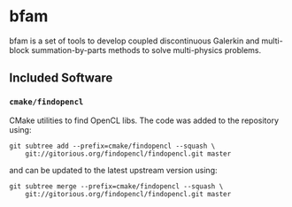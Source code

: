 # bfam

bfam is a set of tools to develop coupled discontinuous Galerkin
and multi-block summation-by-parts methods to solve multi-physics
problems.

## Included Software

### `cmake/findopencl`
CMake utilities to find OpenCL libs.  The code was
added to the repository using:

    git subtree add --prefix=cmake/findopencl --squash \
        git://gitorious.org/findopencl/findopencl.git master

and can be updated to the latest upstream version using:

    git subtree merge --prefix=cmake/findopencl --squash \
        git://gitorious.org/findopencl/findopencl.git master
